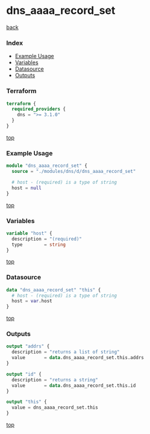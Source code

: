 # dns_aaaa_record_set

[back](../dns.md)

### Index

- [Example Usage](#example-usage)
- [Variables](#variables)
- [Datasource](#datasource)
- [Outputs](#outputs)

### Terraform

```terraform
terraform {
  required_providers {
    dns = ">= 3.1.0"
  }
}
```

[top](#index)

### Example Usage

```terraform
module "dns_aaaa_record_set" {
  source = "./modules/dns/d/dns_aaaa_record_set"

  # host - (required) is a type of string
  host = null
}
```

[top](#index)

### Variables

```terraform
variable "host" {
  description = "(required)"
  type        = string
}
```

[top](#index)

### Datasource

```terraform
data "dns_aaaa_record_set" "this" {
  # host - (required) is a type of string
  host = var.host
}
```

[top](#index)

### Outputs

```terraform
output "addrs" {
  description = "returns a list of string"
  value       = data.dns_aaaa_record_set.this.addrs
}

output "id" {
  description = "returns a string"
  value       = data.dns_aaaa_record_set.this.id
}

output "this" {
  value = dns_aaaa_record_set.this
}
```

[top](#index)